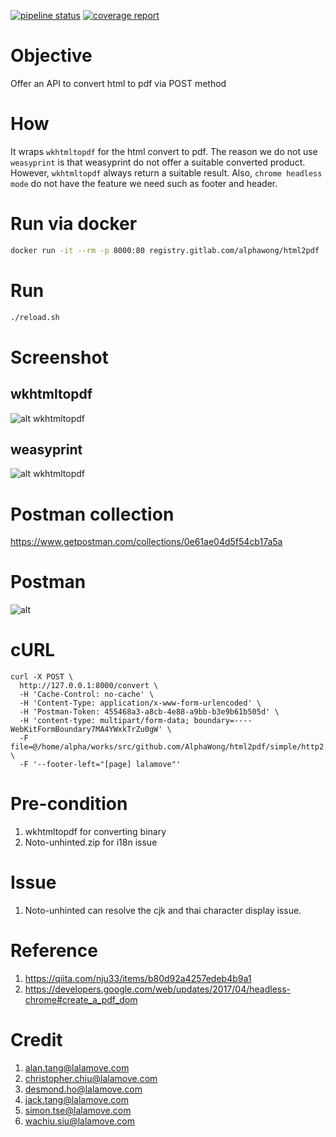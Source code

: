 [![pipeline status](https://gitlab.com/AlphaWong/html2pdf/badges/master/pipeline.svg)](https://gitlab.com/AlphaWong/html2pdf/pipelines)
[![coverage report](https://gitlab.com/AlphaWong/html2pdf/badges/master/coverage.svg)](https://alphawong.gitlab.io/html2pdf/coverage.html)

# Objective
Offer an API to convert html to pdf via POST method

# How
It wraps `wkhtmltopdf` for the html convert to pdf. The reason we do not use `weasyprint` is that weasyprint do not offer a suitable converted product. However, `wkhtmltopdf` always return a suitable result. Also, `chrome headless mode` do not have the feature we need such as footer and header.

# Run via docker
```sh
docker run -it --rm -p 8000:80 registry.gitlab.com/alphawong/html2pdf
```

# Run
```sh
./reload.sh
```

# Screenshot
## wkhtmltopdf
![alt wkhtmltopdf](https://i.imgur.com/nrH8RTV.png)
## weasyprint
![alt wkhtmltopdf](https://i.imgur.com/uEOf6eb.png)

# Postman collection
https://www.getpostman.com/collections/0e61ae04d5f54cb17a5a

# Postman
![alt](https://i.imgur.com/7LXtzEr.png)

# cURL
```
curl -X POST \
  http://127.0.0.1:8000/convert \
  -H 'Cache-Control: no-cache' \
  -H 'Content-Type: application/x-www-form-urlencoded' \
  -H 'Postman-Token: 455468a3-a8cb-4e88-a9bb-b3e9b61b505d' \
  -H 'content-type: multipart/form-data; boundary=----WebKitFormBoundary7MA4YWxkTrZu0gW' \
  -F file=@/home/alpha/works/src/github.com/AlphaWong/html2pdf/simple/http2.html \
  -F '--footer-left="[page] lalamove"'
```

# Pre-condition
1. wkhtmltopdf for converting binary
2. Noto-unhinted.zip for i18n issue

# Issue
1. Noto-unhinted can resolve the cjk and thai character display issue.

# Reference
1. https://qiita.com/nju33/items/b80d92a4257edeb4b9a1
2. https://developers.google.com/web/updates/2017/04/headless-chrome#create_a_pdf_dom

# Credit
1. alan.tang@lalamove.com
1. christopher.chiu@lalamove.com
1. desmond.ho@lalamove.com
1. jack.tang@lalamove.com
1. simon.tse@lalamove.com
1. wachiu.siu@lalamove.com

